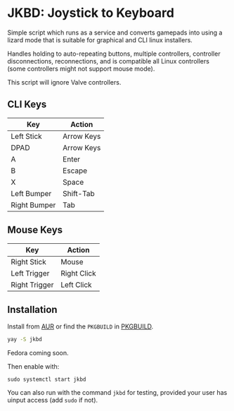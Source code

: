 # JKBD: Joystick to Keyboard
Simple script which runs as a service and converts gamepads into using a lizard
mode that is suitable for graphical and CLI linux installers.

Handles holding to auto-repeating buttons, multiple controllers, controller
disconnections, reconnections, and is compatible all Linux controllers (some 
controllers might not support mouse mode).

This script will ignore Valve controllers.

## CLI Keys
| Key          | Action     |
| ------------ | ---------- |
| Left Stick   | Arrow Keys |
| DPAD         | Arrow Keys |
| A            | Enter      |
| B            | Escape     |
| X            | Space      |
| Left Bumper  | Shift-Tab  |
| Right Bumper | Tab        |

## Mouse Keys
| Key           | Action      |
| ------------- | ----------- |
| Right Stick   | Mouse       |
| Left Trigger  | Right Click |
| Right Trigger | Left Click  |

## Installation
Install from [AUR](https://aur.archlinux.org/packages/jkbd) or find the `PKGBUILD`
in [PKGBUILD](./pkg/PKGBUILD).
```bash
yay -S jkbd
```
Fedora coming soon.

Then enable with:
```
sudo systemctl start jkbd
```

You can also run with the command `jkbd` for testing, provided your user has uinput access
(add `sudo` if not).